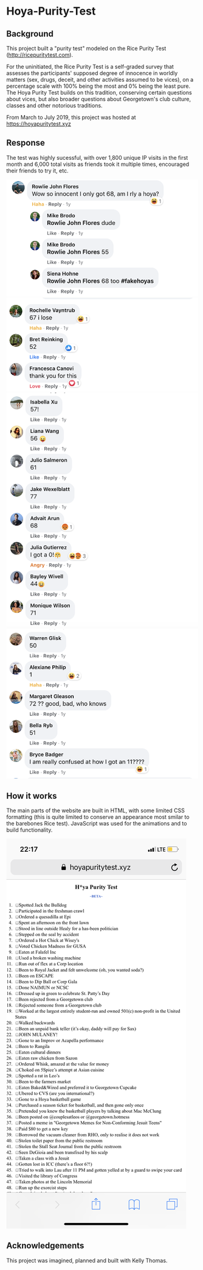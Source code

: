 # Hoya-Purity-Test

## Background
This project built a "purity test" modeled on the Rice Purity Test (http://ricepuritytest.com). 

For the uninitiated, the Rice Purity Test is a self-graded survey that assesses the participants' supposed degree of innocence in worldly matters (sex, drugs, deceit, and other activities assumed to be vices), on a percentage scale with 100% being the most and 0% being the least pure. The Hoya Purity Test builds on this tradition, conserving certain questions about vices, but also broader questions about Georgetown's club culture, classes and other notorious traditions.

From March to July 2019, this project was hosted at https://hoyapuritytest.xyz

## Response 

The test was highly sucessful, with over 1,800 unique IP visits in the first month and 6,000 total visits as friends took it multiple times, encouraged their friends to try it, etc. 

![Image of Facebook Comments](ResponsePhotos/HoyaPurityScreenShot1.png)
![Image of Facebook Comments](ResponsePhotos/HoyaPurityScreenShot2.png)
![Image of Facebook Comments](ResponsePhotos/HoyaPurityScreenShot3.png)
![Image of Facebook Comments](ResponsePhotos/HoyaPurityScreenShot4.png)

## How it works 

The main parts of the website are built in HTML, with some limited CSS formatting (this is quite limited to conserve an appearance most smilar to the barebones Rice test). JavaScript was used for the animations and to build functionality. 

![Image of Purity Test](ResponsePhotos/HoyaPurityScreenShot5.PNG)

## Acknowledgements
This project was imagined, planned and built with Kelly Thomas. 
